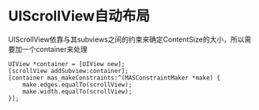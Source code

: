 # UIScrollView自动布局

UIScrollView依靠与其subviews之间的约束来确定ContentSize的大小，所以需要加一个container来处理

```
UIView *container = [UIView new];
[scrollView addSubview:container];
[container mas_makeConstraints:^(MASConstraintMaker *make) {
    make.edges.equalTo(scrollView);
    make.width.equalTo(scrollView);
}];
```
